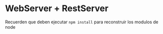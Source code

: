# WebServer + RestServer

Recuerden que deben ejecutar  ```npm install``` para reconstruir los modulos de node
